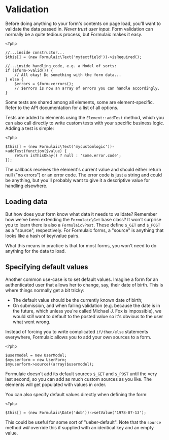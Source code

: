 # Validation

Before doing anything to your form's contents on page load, you'll want to
validate the data passed in. _Never trust user input._ Form validation can
normally be a quite tedious process, but Formulaic makes it easy.

    <?php

    //...inside constructor...
    $this[] = (new Formulaic\Text('mytextfield'))->isRequired();

    //...inside handling code, e.g. a Model of sorts:
    if ($form->valid()) {
        // All okay! Do something with the form data...
    } else {
        $errors = $form->errors();
        // $errors is now an array of errors you can handle accordingly.
    }

Some tests are shared among all elements, some are element-specific. Refer to
the API documentation for a list of all options.

Tests are added to elements using the `Element::addTest` method, which you can
also call directly to write custom tests with your specific business logic.
Adding a test is simple:

    <?php

    $this[] = (new Formulaic\Text('mycustomlogic'))->addTest(function($value) {
        return isThisOkay() ? null : 'some.error.code';
    });

The callback receives the element's current value and should either return null
("no errors") or an error code. The error code is just a string and could be
anything, but you'll probably want to give it a descriptive value for handling
elsewhere.

## Loading data

But how does your form know what data it needs to validate? Remember how we've
been extending the `Formulaic\Get` base class? It won't surprise you to learn
there is also a `Formulaic\Post`. These define `$_GET` and `$_POST` as a
"source", respectively. For Formulaic forms, a "source" is anything that looks
like a hash of key/value pairs.

What this means in practice is that for most forms, you won't need to do
anything for the data to load.

## Specifying default values

Another common use-case is to set default values. Imagine a form for an
authenticated user that allows her to change, say, their date of birth. This is
where things normally get a bit tricky:

- The default value should be the currently known date of birth;
- On submission, and when failing validation (e.g. because the date is in the
  future, which unless you're called Michael J. Fox is impossible), we would
  _still_ want to default to the posted value so it's obvious to the user what
  went wrong.

Instead of forcing you to write complicated `if/then/else` statements
everywhere, Formulaic allows you to add your own sources to a form.

    <?php

    $usermodel = new UserModel;
    $myuserform = new UserForm;
    $myuserform->source((array)$usermodel);

Formulaic doesn't add its default sources `$_GET` and `$_POST` until the very
last second, so you can add as much custom sources as you like. The elements
will get populated with values in order.

You can also specify default values directly when defining the form:

    <?php

    $this[] = (new Formulaic\Date('dob'))->setValue('1978-07-13');

This could be useful for some sort of "ueber-default". Note that the `source`
method _will_ override this if supplied with an identical key and an empty
value.
